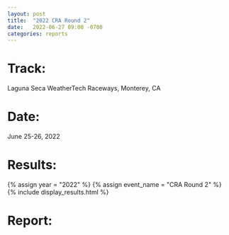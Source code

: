 ```yaml
---
layout: post
title:  "2022 CRA Round 2"
date:   2022-06-27 09:00 -0700
categories: reports
---
```


<!--
![Photo by Stevenson Foto](/img/race-report-photos/2022/2022-wmrra-r1.jpg)
-->

# Track:
Laguna Seca WeatherTech Raceways, Monterey, CA

# Date:
June 25-26, 2022

# Results:
{% assign year = "2022" %}
{% assign event_name = "CRA Round 2" %}
{% include display_results.html %}

# Report:
